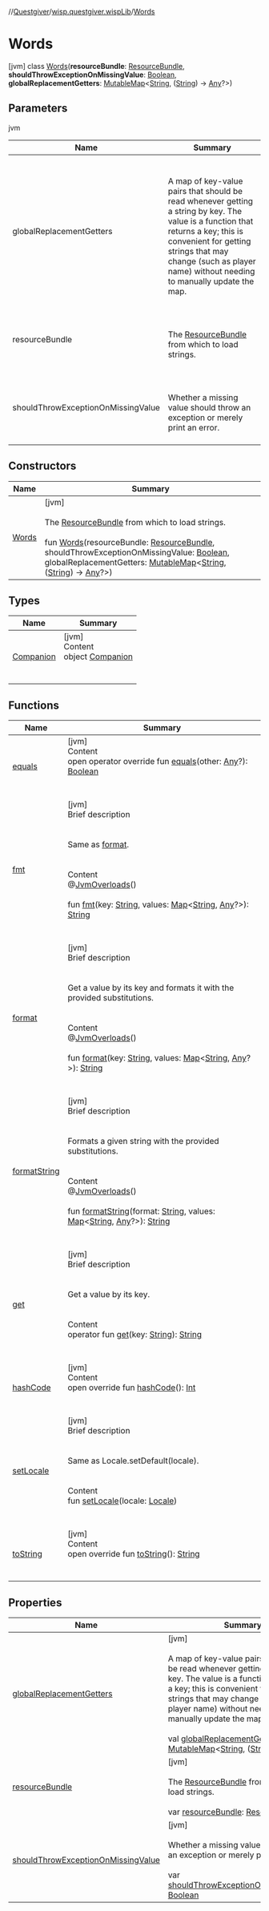 //[Questgiver](../../index.md)/[wisp.questgiver.wispLib](../index.md)/[Words](index.md)



# Words  
 [jvm] class [Words](index.md)(**resourceBundle**: [ResourceBundle](https://docs.oracle.com/javase/8/docs/api/java/util/ResourceBundle.html), **shouldThrowExceptionOnMissingValue**: [Boolean](https://kotlinlang.org/api/latest/jvm/stdlib/kotlin/-boolean/index.html), **globalReplacementGetters**: [MutableMap](https://kotlinlang.org/api/latest/jvm/stdlib/kotlin.collections/-mutable-map/index.html)<[String](https://kotlinlang.org/api/latest/jvm/stdlib/kotlin/-string/index.html), ([String](https://kotlinlang.org/api/latest/jvm/stdlib/kotlin/-string/index.html)) -> [Any](https://kotlinlang.org/api/latest/jvm/stdlib/kotlin/-any/index.html)?>)   


## Parameters  
  
jvm  
  
|  Name|  Summary| 
|---|---|
| globalReplacementGetters| <br><br>A map of key-value pairs that should be read whenever getting a string by key. The value is a function that returns a key; this is convenient for getting strings that may change (such as player name) without needing to manually update the map.<br><br>
| resourceBundle| <br><br>The [ResourceBundle](https://docs.oracle.com/javase/8/docs/api/java/util/ResourceBundle.html) from which to load strings.<br><br>
| shouldThrowExceptionOnMissingValue| <br><br>Whether a missing value should throw an exception or merely print an error.<br><br>
  


## Constructors  
  
|  Name|  Summary| 
|---|---|
| [Words](-words.md)|  [jvm] <br><br>The [ResourceBundle](https://docs.oracle.com/javase/8/docs/api/java/util/ResourceBundle.html) from which to load strings.<br><br>fun [Words](-words.md)(resourceBundle: [ResourceBundle](https://docs.oracle.com/javase/8/docs/api/java/util/ResourceBundle.html), shouldThrowExceptionOnMissingValue: [Boolean](https://kotlinlang.org/api/latest/jvm/stdlib/kotlin/-boolean/index.html), globalReplacementGetters: [MutableMap](https://kotlinlang.org/api/latest/jvm/stdlib/kotlin.collections/-mutable-map/index.html)<[String](https://kotlinlang.org/api/latest/jvm/stdlib/kotlin/-string/index.html), ([String](https://kotlinlang.org/api/latest/jvm/stdlib/kotlin/-string/index.html)) -> [Any](https://kotlinlang.org/api/latest/jvm/stdlib/kotlin/-any/index.html)?>)   <br>


## Types  
  
|  Name|  Summary| 
|---|---|
| [Companion](-companion/index.md)| [jvm]  <br>Content  <br>object [Companion](-companion/index.md)  <br><br><br>


## Functions  
  
|  Name|  Summary| 
|---|---|
| [equals](-companion/index.md#kotlin/Any/equals/#kotlin.Any?/PointingToDeclaration/)| [jvm]  <br>Content  <br>open operator override fun [equals](-companion/index.md#kotlin/Any/equals/#kotlin.Any?/PointingToDeclaration/)(other: [Any](https://kotlinlang.org/api/latest/jvm/stdlib/kotlin/-any/index.html)?): [Boolean](https://kotlinlang.org/api/latest/jvm/stdlib/kotlin/-boolean/index.html)  <br><br><br>
| [fmt](fmt.md)| [jvm]  <br>Brief description  <br><br><br>Same as [format](https://kotlinlang.org/api/latest/jvm/stdlib/kotlin.text/index.html).<br><br>  <br>Content  <br>@[JvmOverloads](https://kotlinlang.org/api/latest/jvm/stdlib/kotlin.jvm/-jvm-overloads/index.html)()  <br>  <br>fun [fmt](fmt.md)(key: [String](https://kotlinlang.org/api/latest/jvm/stdlib/kotlin/-string/index.html), values: [Map](https://kotlinlang.org/api/latest/jvm/stdlib/kotlin.collections/-map/index.html)<[String](https://kotlinlang.org/api/latest/jvm/stdlib/kotlin/-string/index.html), [Any](https://kotlinlang.org/api/latest/jvm/stdlib/kotlin/-any/index.html)?>): [String](https://kotlinlang.org/api/latest/jvm/stdlib/kotlin/-string/index.html)  <br><br><br>
| [format](format.md)| [jvm]  <br>Brief description  <br><br><br>Get a value by its key and formats it with the provided substitutions.<br><br>  <br>Content  <br>@[JvmOverloads](https://kotlinlang.org/api/latest/jvm/stdlib/kotlin.jvm/-jvm-overloads/index.html)()  <br>  <br>fun [format](format.md)(key: [String](https://kotlinlang.org/api/latest/jvm/stdlib/kotlin/-string/index.html), values: [Map](https://kotlinlang.org/api/latest/jvm/stdlib/kotlin.collections/-map/index.html)<[String](https://kotlinlang.org/api/latest/jvm/stdlib/kotlin/-string/index.html), [Any](https://kotlinlang.org/api/latest/jvm/stdlib/kotlin/-any/index.html)?>): [String](https://kotlinlang.org/api/latest/jvm/stdlib/kotlin/-string/index.html)  <br><br><br>
| [formatString](format-string.md)| [jvm]  <br>Brief description  <br><br><br>Formats a given string with the provided substitutions.<br><br>  <br>Content  <br>@[JvmOverloads](https://kotlinlang.org/api/latest/jvm/stdlib/kotlin.jvm/-jvm-overloads/index.html)()  <br>  <br>fun [formatString](format-string.md)(format: [String](https://kotlinlang.org/api/latest/jvm/stdlib/kotlin/-string/index.html), values: [Map](https://kotlinlang.org/api/latest/jvm/stdlib/kotlin.collections/-map/index.html)<[String](https://kotlinlang.org/api/latest/jvm/stdlib/kotlin/-string/index.html), [Any](https://kotlinlang.org/api/latest/jvm/stdlib/kotlin/-any/index.html)?>): [String](https://kotlinlang.org/api/latest/jvm/stdlib/kotlin/-string/index.html)  <br><br><br>
| [get](get.md)| [jvm]  <br>Brief description  <br><br><br>Get a value by its key.<br><br>  <br>Content  <br>operator fun [get](get.md)(key: [String](https://kotlinlang.org/api/latest/jvm/stdlib/kotlin/-string/index.html)): [String](https://kotlinlang.org/api/latest/jvm/stdlib/kotlin/-string/index.html)  <br><br><br>
| [hashCode](-companion/index.md#kotlin/Any/hashCode/#/PointingToDeclaration/)| [jvm]  <br>Content  <br>open override fun [hashCode](-companion/index.md#kotlin/Any/hashCode/#/PointingToDeclaration/)(): [Int](https://kotlinlang.org/api/latest/jvm/stdlib/kotlin/-int/index.html)  <br><br><br>
| [setLocale](set-locale.md)| [jvm]  <br>Brief description  <br><br><br>Same as Locale.setDefault(locale).<br><br>  <br>Content  <br>fun [setLocale](set-locale.md)(locale: [Locale](https://docs.oracle.com/javase/8/docs/api/java/util/Locale.html))  <br><br><br>
| [toString](-companion/index.md#kotlin/Any/toString/#/PointingToDeclaration/)| [jvm]  <br>Content  <br>open override fun [toString](-companion/index.md#kotlin/Any/toString/#/PointingToDeclaration/)(): [String](https://kotlinlang.org/api/latest/jvm/stdlib/kotlin/-string/index.html)  <br><br><br>


## Properties  
  
|  Name|  Summary| 
|---|---|
| [globalReplacementGetters](index.md#wisp.questgiver.wispLib/Words/globalReplacementGetters/#/PointingToDeclaration/)|  [jvm] <br><br>A map of key-value pairs that should be read whenever getting a string by key. The value is a function that returns a key; this is convenient for getting strings that may change (such as player name) without needing to manually update the map.<br><br>val [globalReplacementGetters](index.md#wisp.questgiver.wispLib/Words/globalReplacementGetters/#/PointingToDeclaration/): [MutableMap](https://kotlinlang.org/api/latest/jvm/stdlib/kotlin.collections/-mutable-map/index.html)<[String](https://kotlinlang.org/api/latest/jvm/stdlib/kotlin/-string/index.html), ([String](https://kotlinlang.org/api/latest/jvm/stdlib/kotlin/-string/index.html)) -> [Any](https://kotlinlang.org/api/latest/jvm/stdlib/kotlin/-any/index.html)?>   <br>
| [resourceBundle](index.md#wisp.questgiver.wispLib/Words/resourceBundle/#/PointingToDeclaration/)|  [jvm] <br><br>The [ResourceBundle](https://docs.oracle.com/javase/8/docs/api/java/util/ResourceBundle.html) from which to load strings.<br><br>var [resourceBundle](index.md#wisp.questgiver.wispLib/Words/resourceBundle/#/PointingToDeclaration/): [ResourceBundle](https://docs.oracle.com/javase/8/docs/api/java/util/ResourceBundle.html)   <br>
| [shouldThrowExceptionOnMissingValue](index.md#wisp.questgiver.wispLib/Words/shouldThrowExceptionOnMissingValue/#/PointingToDeclaration/)|  [jvm] <br><br>Whether a missing value should throw an exception or merely print an error.<br><br>var [shouldThrowExceptionOnMissingValue](index.md#wisp.questgiver.wispLib/Words/shouldThrowExceptionOnMissingValue/#/PointingToDeclaration/): [Boolean](https://kotlinlang.org/api/latest/jvm/stdlib/kotlin/-boolean/index.html)   <br>

